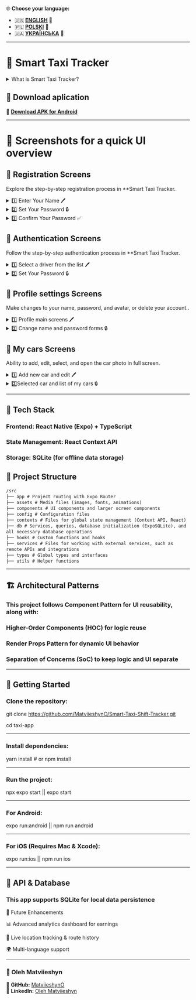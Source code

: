 🌐 **Choose your language:**  
- 🇺🇸 **[ENGLISH](README.md)** 🔹  
- 🇵🇱 **[POLSKI](README_PL.md)** 🔹  
- 🇺🇦 **[УКРАЇНСЬКА](README_UA.md)** 🔹
  
---

# 🚖 Smart Taxi Tracker  
<details>
  <summary>What is Smart Taxi Tracker?</summary>

  🔹 **Seamless shift tracking** – Log your working hours, mileage, expenses, and manage your shifts effortlessly.  
  🔹 **Financial insights** – Stay on top of your income, expenses, and net profit.  
  🔹 **Driver & Vehicle Management** – Add multiple drivers and vehicles with detailed tracking per shift.  
  🔹 **Cross-platform support** – Built with **React Native & Expo**, delivering smooth performance on **iOS & Android**.  

  #### 📊 Take control of your work schedule, maximize your income, and simplify expense management with **Smart Taxi Tracker**!  

</details>

## 📲 Download aplication

📌 **[Download APK for Android](https://expo.dev/accounts/olopromotion/projects/TaxiHelper/builds/70a324b1-521e-4b73-ae30-a14f294d20f0)**
 
---
# 📸 Screenshots for a quick UI overview

## 📝 Registration Screens  

Explore the step-by-step registration process in **Smart Taxi Tracker.  

<details>
  <summary>1️⃣ Enter Your Name 🖊️</summary>
  <br>
  <img src="screenshots/register-name.jpg" width="250">
</details>

<details>
  <summary>2️⃣ Set Your Password 🔒</summary>
  <br>
  <img src="screenshots/register-password.jpg" width="250">
</details>

<details>
  <summary>3️⃣ Confirm Your Password ✅</summary>
  <br>
  <img src="screenshots/register-confirmPassword.jpg" width="250">
</details>

 ## 📝 Authentication Screens  

Follow the step-by-step authentication process in **Smart Taxi Tracker.  

<details>
  <summary>1️⃣ Select a driver from the list 🖊️</summary>
  <br>
  <img src="screenshots/login-name-1.jpg" width="250">
  <img src="screenshots/login-name-2.jpg" width="250">
  
</details>

<details>
  <summary>2️⃣ Set Your Password 🔒</summary>
  <br>
  <img src="screenshots/login-password.jpg" width="250">
</details>

## 📝 Profile settings Screens  

Make changes to your name, password, and avatar, or delete your account..  

<details>
  <summary>1️⃣ Profile main screens 🖊️</summary>
  <br>
  <img src="screenshots/profile-settings-1.jpg" width="250">
  <img src="screenshots/profile-settings-2.jpg" width="250">
  
</details>

<details>
  <summary>2️⃣ Cnange name and password forms 🔒</summary>
  <br>
  <img src="screenshots/profile-settings-form-change-name.jpg" width="250">
  <img src="screenshots/profile-settings-form-change-password.jpg" width="250">
</details>

## 📝 My cars Screens  

Ability to add, edit, select, and open the car photo in full screen.  

<details>
  <summary>1️⃣ Add new car and edit 🖊️</summary>
  <br>
  <img src="screenshots/car-add-car-form.jpg" width="250">
  <img src="screenshots/car-edit-car-form.jpg" width="250">
</details>

<details>
  <summary>2️⃣Selected car and list of my cars 🔒</summary>
  <br>
  <img src="screenshots/car-list-of-cars.jpg" width="250">
  <img src="screenshots/car-selected-car1.jpg" width="250">
  <img src="screenshots/car-selected-car-1.jpg" width="250">
</details>

---

## 🔧 Tech Stack

### Frontend: React Native (Expo) + TypeScript

### State Management: React Context API

### Storage: SQLite (for offline data storage)

## 📂 Project Structure
```
/src
├── app # Project routing with Expo Router
├── assets # Media files (images, fonts, animations)
├── components # UI components and larger screen components
├── config # Configuration files
├── contexts # Files for global state management (Context API, React)
├── db # Services, queries, database initialization (ExpoSQLite), and all necessary database operations
├── hooks # Custom functions and hooks
├── services # Files for working with external services, such as remote APIs and integrations
├── types # Global types and interfaces
├── utils # Helper functions
```
---


## 🏗️ Architectural Patterns

### This project follows Component Pattern for UI reusability, along with:

### Higher-Order Components (HOC) for logic reuse

### Render Props Pattern for dynamic UI behavior

### Separation of Concerns (SoC) to keep logic and UI separate

---

## 🚀 Getting Started


### Clone the repository:

git clone https://github.com/MatviieshynO/Smart-Taxi-Shift-Tracker.git

cd taxi-app

***

### Install dependencies:

yarn install # or npm install

***

### Run the project:

npx expo start || expo start

***

### For Android:

expo run:android  || npm run android

***

### For iOS (Requires Mac & Xcode):

expo run:ios || npm run ios

---

## 📡 API & Database

### This app supports SQLite for local data persistence

📌 Future Enhancements

📊 Advanced analytics dashboard for earnings

📍 Live location tracking & route history

🌍 Multi-language support

---

### 👤 Oleh Matviieshyn  

🔗 **GitHub:** [MatviieshynO](https://github.com/MatviieshynO)  
🔗 **LinkedIn:** [Oleh Matviieshyn](https://www.linkedin.com/in/oleh-matviieshyn-10230020a/)  
